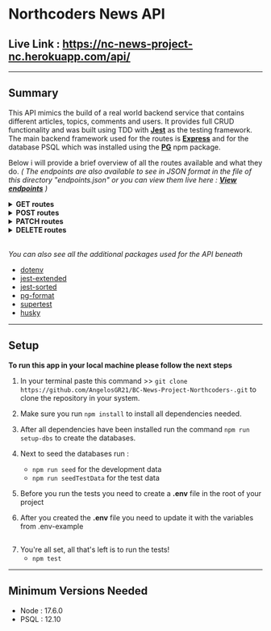# Northcoders News API

## **Live Link : https://nc-news-project-nc.herokuapp.com/api/**

---

## **Summary**

This API mimics the build of a real world backend service that contains different articles, topics, comments and users. It provides full CRUD functionality and was built using TDD with **[Jest](https://www.npmjs.com/package/jest)** as the testing framework.  
The main backend framework used for the routes is **[Express](https://www.npmjs.com/package/express)** and for the database PSQL which was installed using the **[PG](https://www.npmjs.com/package/pg)** npm package.

Below i will provide a brief overview of all the routes available and what they do. _( The endpoints are also available to see in JSON format in the file of this directory "endpoints.json" or you can view them live here : **[View endpoints](https://nc-news-project-nc.herokuapp.com/api/)** )_

<details>
<summary><strong>GET routes</strong></summary>
<ul>
    <br>
    <li><strong>/api/users ----></strong> Returns an array of objects of all the users available</li>
    <br>
    <li><strong>/api/users/:username ----></strong> Returns an object with the details of the user found</li>
    <br>
    <li><strong>/api/topics ----></strong> Returns an array of objects of all the topics available</li>
    <br>
    <li><strong>/api ----></strong> Returns an object with keys representing all the routes available for usage as well as examples of responses</li>
    <br>
    <li><strong>/api/articles ----></strong> Returns an array of objects of all the articles available <strong>(<span style="color: red">queries available for this endpoint</span> : author, topic, sort_by, order)</strong></li>
    <br>
    <li><strong>/api/articles/:article_id ----></strong> Returns an object with the article found</li>
    <br>
    <li><strong>/api/articles/:article_id/comments ----></strong> Returns an array of objects of all the comments associated to the article specified</li>
    <br>
</ul>
</details>
<details>
<summary><strong>POST routes</strong></summary>
<ul>
<br>
<li><strong>/api/topics ----></strong> Returns the created topic. <strong style="color: red">Fields required >></strong>slug: String, description: String <strong style="color: orange">|| Coming soon</strong></li>
<br>
<li><strong>/api/articles ----></strong> Returns the created article. <strong style="color: red">Fields required >></strong> author: String -> <strong>Needs to be the username from the users table</strong>, title: String, body: String, (topic: String -> <strong>Needs to be the slug from the topics table</strong>)</li>
<br>
<li><strong>/api/articles/:article_id/comments ----></strong> Returns the created comment on the article given. <strong style="color: red">Fields required >></strong> username: String -> <strong>Needs to be the username from the users table</strong>, body: String</li>
<br>
</ul>
</details>
<details>
<summary><strong>PATCH routes</strong></summary>
<ul>
<br>
<li><strong>/api/articles/:article_id ----></strong> Returns the updated article. <strong style="color: red">Fields required >></strong> inc_votes : Number (It will increment the votes, but if you pass a negative number it will subtract)</li>
<br>
<li><strong>/api/comments/:comment_id ----></strong> Returns the updated comment. <strong style="color: red">Fields required >></strong> inc_votes : Number (It will increment the votes, but if you pass a negative number it will subtract)</li>
<br>
</ul>
</details>
<details>
<summary><strong>DELETE routes</strong></summary>
<ul>
<br>
<li><strong>/api/comments/:comment_id ----></strong> Returns status code 204</li>
<br>
<li><strong>/api/articles/:article_id ----></strong> Returns status code 204 <strong style="color: orange">|| Coming soon</strong></li>
<br>
</ul>
</details>
<br>

_You can also see all the additional packages used for the API beneath_

- [dotenv](https://www.npmjs.com/package/dotenv)
- [jest-extended](https://www.npmjs.com/package/jest-extended)
- [jest-sorted](https://www.npmjs.com/package/jest-sorted)
- [pg-format](https://www.npmjs.com/package/pg-format)
- [supertest](https://www.npmjs.com/package/supertest)
- [husky](https://www.npmjs.com/package/husky)

---

## Setup

**To run this app in your local machine please follow the next steps**

1.  In your terminal paste this command >> `git clone https://github.com/AngelosGR21/BC-News-Project-Northcoders-.git` to clone the repository in your system.

2.  Make sure you run `npm install` to install all dependencies needed.
3.  After all dependencies have been installed run the command `npm run setup-dbs` to create the databases.
4.  Next to seed the databases run :

    - `npm run seed` for the development data
    - `npm run seedTestData` for the test data

5.  Before you run the tests you need to create a <strong>.env</strong> file in the root of your project

6.  After you created the <strong>.env</strong> file you need to update it with the variables from .env-example

##

7. You're all set, all that's left is to run the tests!
   - `npm test`

---

## Minimum Versions Needed

- Node : 17.6.0
- PSQL : 12.10
